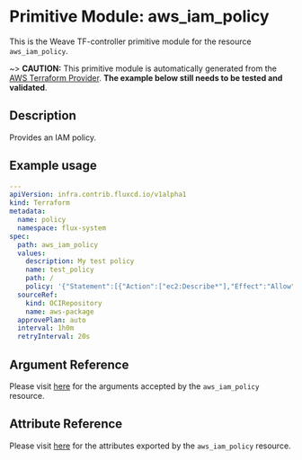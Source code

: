 
# Primitive Module: aws_iam_policy

This is the Weave TF-controller primitive module for the resource `aws_iam_policy`.

~> **CAUTION:** This primitive module is automatically generated from the [AWS Terraform Provider](https://registry.terraform.io/providers/hashicorp/aws/latest/docs/resources/iam_policy). **The example below still needs to be tested and validated**.

## Description

Provides an IAM policy.

## Example usage

```yaml
---
apiVersion: infra.contrib.fluxcd.io/v1alpha1
kind: Terraform
metadata:
  name: policy
  namespace: flux-system
spec:
  path: aws_iam_policy
  values:
    description: My test policy
    name: test_policy
    path: /
    policy: '{"Statement":[{"Action":["ec2:Describe*"],"Effect":"Allow","Resource":"*"}],"Version":"2012-10-17"}'
  sourceRef:
    kind: OCIRepository
    name: aws-package
  approvePlan: auto
  interval: 1h0m
  retryInterval: 20s
```

## Argument Reference

Please visit [here](https://registry.terraform.io/providers/hashicorp/aws/latest/docs/resources/iam_policy#argument-reference) for the arguments accepted by the `aws_iam_policy` resource.

## Attribute Reference

Please visit [here](https://registry.terraform.io/providers/hashicorp/aws/latest/docs/resources/iam_policy#attributes-reference) for the attributes exported by the `aws_iam_policy` resource.
